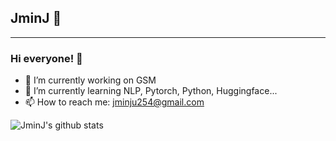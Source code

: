 ## JminJ 🧐
---
<!--
**JminJ/JminJ** is a ✨ _special_ ✨ repository because its `README.md` (this file) appears on your GitHub profile.

Here are some ideas to get you started:

- 🔭 I’m currently working on ...
- 🌱 I’m currently learning ...
- 👯 I’m looking to collaborate on ...
- 🤔 I’m looking for help with ...
- 💬 Ask me about ...
- 📫 How to reach me: ...
- 😄 Pronouns: ...
- ⚡ Fun fact: ...
-->

### Hi everyone! 👋
- 🔭 I’m currently working on GSM
- 🌱 I’m currently learning NLP, Pytorch, Python, Huggingface...
- 📫 How to reach me: jminju254@gmail.com


![JminJ's github stats](https://github-readme-stats.vercel.app/api?username=JminJ&show_icons=true)

